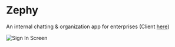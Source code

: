# Zephy
An internal chatting & organization app for enterprises (Client [here](https://github.com/Akadeax/ZephyClient))



![Sign In Screen](https://i.postimg.cc/HnBY39tG/Untitled.png)
